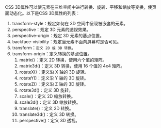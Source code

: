 CSS 3D属性可以使元素在三维空间中进行转换、旋转、平移和缩放等变换，使页面动态化。以下是CSS 3D属性的列表：

1. transform-style：规定如何在 3D 空间中呈现被嵌套的元素。
2. perspective：规定 3D 元素的透视效果。
3. perspective-origin：规定 3D 元素的基点位置。
4. backface-visibility：规定当元素不面向屏幕时是否可见。
5. transform：`定义 2D 或 3D 转换`。
6. transform-origin：定义转换的基点位置。
	1. matrix()：定义 2D 转换，使用六个值的矩阵。
	2. matrix3d()：定义 3D 转换，使用 16 个值的 4x4 矩阵。
	3. rotateX()：定义沿 X 轴的 3D 旋转。
	4. rotateY()：定义沿 Y 轴的 3D 旋转。
	5. rotateZ()：定义沿 Z 轴的 3D 旋转。
	6. rotate3d()：定义 3D 旋转。
	7. scale()：定义 2D 缩放转换。
	8. scale3d()：定义 3D 缩放转换。
	9. translate()：定义 2D 转换。
	10. translate3d()：定义 3D 转换。
	11. perspective()：定义 3D 透视。